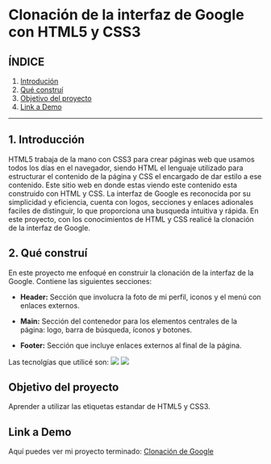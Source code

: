 # Clonación de la interfaz de Google con HTML5 y CSS3

## **ÍNDICE**

1. [Introdución](#)
2. [Qué construí](#)
3. [Objetivo del proyecto](#)
4. [Link a Demo](#)

****

## 1. Introducción 
HTML5 trabaja de la mano con CSS3 para crear páginas web que usamos todos los días en el navegador, siendo HTML el lenguaje utilizado para estructurar el contenido de la página y CSS el encargado de dar estilo a ese contenido. Este sitio web en donde estas viendo este contenido esta construido con HTML y CSS. 
La interfaz de Google es reconocida por su simplicidad y eficiencia, cuenta con logos, secciones y enlaces adionales faciles de distinguir, lo que proporciona una busqueda intuitiva y rápida. En este proyecto, con los conocimientos de HTML y CSS realicé la clonación de la interfaz de Google.

## 2. Qué construí
En este proyecto me enfoqué en construir la clonación de la interfaz de la Google.
Contiene las siguientes secciones:

* **Header:** Sección que involucra la foto de mi perfil, iconos y el menú con enlaces externos.
  
* **Main:** Sección del contenedor para los elementos centrales de la página: logo, barra de búsqueda, íconos y botones.

* **Footer:** Sección que incluye enlaces externos al final de la página.  

Las tecnolgías que utilicé son:
<img src="https://img.shields.io/badge/HTML5-E34F26?style=for-the-badge&logo=html5&logoColor=white" />
<img src="https://img.shields.io/badge/CSS3-1572B6?style=for-the-badge&logo=css3&logoColor=white" />

## Objetivo del proyecto
Aprender a utilizar las etiquetas estandar de HTML5 y CSS3.

## Link a Demo
Aquí puedes ver mi proyecto terminado: [Clonación de Google](https://clondegoogle-chi.vercel.app/)

